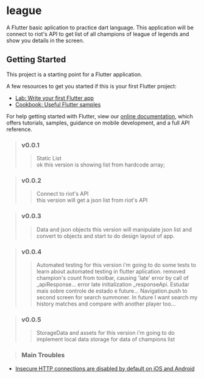 # league
A Flutter basic aplication  to practice dart language.
This application will be connect to riot's API to get list of all champions of league of legends and show you details in the screen.


## Getting Started

This project is a starting point for a Flutter application.

A few resources to get you started if this is your first Flutter project:

- [Lab: Write your first Flutter app](https://flutter.dev/docs/get-started/codelab)
- [Cookbook: Useful Flutter samples](https://flutter.dev/docs/cookbook)

For help getting started with Flutter, view our
[online documentation](https://flutter.dev/docs), which offers tutorials,
samples, guidance on mobile development, and a full API reference.


>### v0.0.1
>>Static List<br>ok
>this version is showing list from hardcode array;

>### v0.0.2
>>Connect to riot's API<br>
>this version will get a json list from riot's API

>### v0.0.3
>>Data and json objects
>this version will manipulate json list and convert to objects and start to do design layout of app.

>### v0.0.4
>>Automated testing
>for this version i'm going to do some tests to learn about automated testing in flutter aplication.
>removed champion's count from toolbar, causing 'late' error by call of _apiResponse...
>error late initialization _responseApi. Estudar mais sobre controle de estado e future...
>Navigation.push to second screen for search summoner. In future I want search my history matches and compare with another player too...

>

>### v0.0.5
>>StorageData and assets
>for this version i'm going to do implement local data storage for data of champions list 
>


>### Main Troubles
- [Insecure HTTP connections are disabled by default on iOS and Android](https://flutter.dev/docs/release/breaking-changes/network-policy-ios-android)